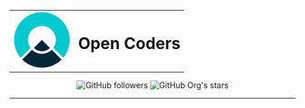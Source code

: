 <p align="center"> 

<table align="center">
  <tr>
    <td valign="top"><img alt='OpenCoders' src='/profile/assets/logo.png' width="100"/></td>
    <td valign="top"><h1>Open Coders</h1></td>
  </tr>
</table>


</p>

<p align='center'>

  <img alt="GitHub followers" src="https://img.shields.io/github/followers/open-coders-org?label=Followers&logo=GitHub&style=flat-square" />
  <img alt="GitHub Org's stars" src="https://img.shields.io/github/stars/open-coders-org?label=Stars&logo=gITHUB&style=flat-square">
</p>
<hr />
